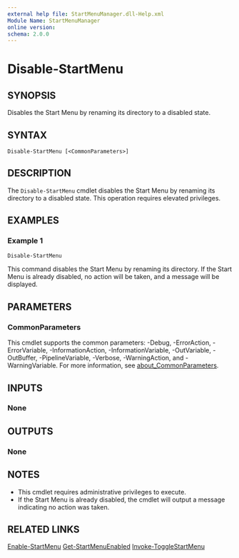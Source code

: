 ```yaml
---
external help file: StartMenuManager.dll-Help.xml
Module Name: StartMenuManager
online version:
schema: 2.0.0
---
```


<!-- This Source Code Form is subject to the terms of the Mozilla Public
   - License, v. 2.0. If a copy of the MPL was not distributed with this
   - file, You can obtain one at https://mozilla.org/MPL/2.0/. -->

# Disable-StartMenu

## SYNOPSIS
Disables the Start Menu by renaming its directory to a disabled state.

## SYNTAX

```
Disable-StartMenu [<CommonParameters>]
```

## DESCRIPTION
The `Disable-StartMenu` cmdlet disables the Start Menu by renaming its directory to a disabled state. This operation requires elevated privileges.

## EXAMPLES

### Example 1
```powershell
Disable-StartMenu
```

This command disables the Start Menu by renaming its directory. If the Start Menu is already disabled, no action will be taken, and a message will be displayed.

## PARAMETERS

### CommonParameters
This cmdlet supports the common parameters: -Debug, -ErrorAction, -ErrorVariable, -InformationAction, -InformationVariable, -OutVariable, -OutBuffer, -PipelineVariable, -Verbose, -WarningAction, and -WarningVariable. For more information, see [about_CommonParameters](http://go.microsoft.com/fwlink/?LinkID=113216).

## INPUTS

### None

## OUTPUTS

### None

## NOTES
- This cmdlet requires administrative privileges to execute.
- If the Start Menu is already disabled, the cmdlet will output a message indicating no action was taken.

## RELATED LINKS
[Enable-StartMenu](./Enable-StartMenu.md)
[Get-StartMenuEnabled](./Get-StartMenuEnabled.md)
[Invoke-ToggleStartMenu](./Invoke-ToggleStartMenu.md)
